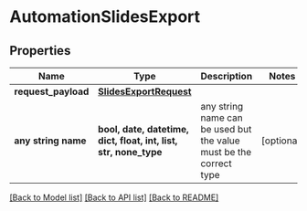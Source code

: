 # AutomationSlidesExport


## Properties
Name | Type | Description | Notes
------------ | ------------- | ------------- | -------------
**request_payload** | [**SlidesExportRequest**](SlidesExportRequest.md) |  | 
**any string name** | **bool, date, datetime, dict, float, int, list, str, none_type** | any string name can be used but the value must be the correct type | [optional]

[[Back to Model list]](../README.md#documentation-for-models) [[Back to API list]](../README.md#documentation-for-api-endpoints) [[Back to README]](../README.md)


